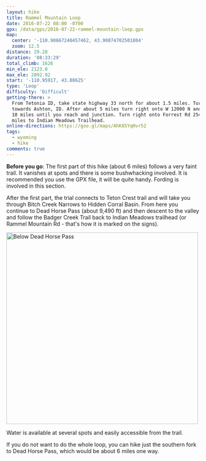 ```yaml
---
layout: hike
title: Rammel Mountain Loop
date: 2016-07-22 08:00 -0700
gpx: /data/gps/2016-07-22-rammel-mountain-loop.gpx
map:
  center: '-110.90667240457462, 43.90874702501804'
  zoom: 12.5
distance: 29.28
duration: '08:33:29'
total_climb: 1626
min_ele: 2123.0
max_ele: 2892.92
start: '-110.95917, 43.88625'
type: 'Loop'
difficulty: 'Difficult'
getting-there: >
  From Tetonia ID, take state highway 33 north for about 1.5 miles. Turn right onto state highway 32
  towards Ashton, ID. After about 5 miles turn right onto W 12000 N and stay in this road for about
  10 miles until you reach and junction. Turn right onto Forrest Rd 254 and continue for about 3.5
  miles to Indian Meadows Trailhead.
online-directions: https://goo.gl/maps/AhK85YqHvr52
tags:
  - wyoming
  - hike
comments: true
---
```


__Before you go__: The first part of this hike (about 6 miles) follows a very faint trail. It
vanishes at spots and there is some bushwhacking involved. It is recommended you use the GPX file,
it will be quite handy. Fording is involved in this section.

After the first part, the trial connects to Teton Crest trail and will take you through Bitch Creek
Narrows to Hidden Corral Basin. From here you continue to Dead Horse Pass (about 9,490 ft) and then
descent to the valley and follow the Badger Creek Trail back to Indian Meadows trailhead (or Rammel
Mountain Rd - that's how it is marked on the signs).

<a data-flickr-embed="true"  href="https://www.flickr.com/photos/101945058@N06/28410579442/in/dateposted-public/" title="Below Dead Horse Pass" style="border: none">
<img src="https://c3.staticflickr.com/9/8604/28410579442_cf9c8416cd.jpg" width="500" height="500" alt="Below Dead Horse Pass">
</a>

Water is available at several spots and easily accessible from the trail.

If you do not want to do the whole loop, you can hike just the southern fork to Dead Horse Pass,
which would be about 6 miles one way.
